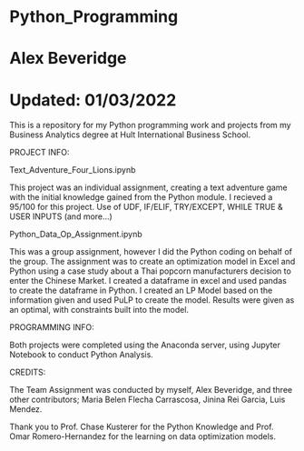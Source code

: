 # Python_Programming
# Alex Beveridge
# Updated: 01/03/2022

This is a repository for my Python programming work and projects from my Business Analytics degree at Hult International Business School.

PROJECT INFO:

Text_Adventure_Four_Lions.ipynb

This project was an individual assignment, creating a text adventure game with the initial knowledge gained from the Python module. 
I recieved a 95/100 for this project. 
Use of UDF, IF/ELIF, TRY/EXCEPT, WHILE TRUE & USER INPUTS (and more...) 

Python_Data_Op_Assignment.ipynb

This was a group assignment, however I did the Python coding on behalf of the group. 
The assignment was to create an optimization model in Excel and Python using a case study about a Thai popcorn manufacturers decision to enter the Chinese Market.
I created a dataframe in excel and used pandas to create the dataframe in Python.
I created an LP Model based on the information given and used PuLP to create the model. 
Results were given as an optimal, with constraints built into the model. 

PROGRAMMING INFO:

Both projects were completed using the Anaconda server, using Jupyter Notebook to conduct Python Analysis. 

CREDITS:

The Team Assignment was conducted by myself, Alex Beveridge, and three other contributors; 
Maria Belen Flecha Carrascosa, Jinina Rei Garcia, Luis Mendez.

Thank you to Prof. Chase Kusterer for the Python Knowledge and Prof. Omar Romero-Hernandez for the learning on data optimization models.
